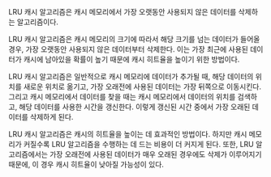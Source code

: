 LRU 캐시 알고리즘은 캐시 메모리에서 가장 오랫동안 사용되지 않은 데이터를 삭제하는 알고리즘이다.

LRU 캐시 알고리즘은 캐시 메모리의 크기에 따라서 해당 크기를 넘는 데이터가 들어올 경우, 가장 오랫동안 사용되지 않은 데이터부터 삭제한다. 이는 가장 최근에 사용된 데이터가 캐시에 남아있을 확률이 높기 때문에 캐시 히트율을 높이기 위한 방법이다.

LRU 캐시 알고리즘은 일반적으로 캐시 메모리에 데이터가 추가될 때, 해당 데이터의 위치를 새로운 위치로 옮기고, 가장 오래전에 사용된 데이터는 가장 뒤쪽으로 이동시킨다. 그리고 캐시 메모리에서 데이터를 찾을 때는 캐시 메모리에서 데이터의 위치를 검색하고, 해당 데이터를 사용한 시간을 갱신한다. 이렇게 갱신된 시간 중에서 가장 오래된 데이터를 삭제하게 된다.

LRU 캐시 알고리즘은 캐시의 히트율을 높이는 데 효과적인 방법이다. 하지만 캐시 메모리가 커질수록 LRU 알고리즘을 수행하는 데 드는 비용이 더 커지게 된다. 또한, LRU 알고리즘에서는 가장 오래전에 사용된 데이터가 매우 오래된 경우에도 삭제가 이루어지기 때문에, 이 경우 캐시 히트율이 낮아질 가능성이 있다.
